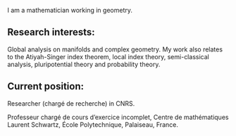 I am a mathematician working in geometry.

<h2>Research interests:</h2>

Global analysis on manifolds and complex geometry. My work also relates to the Atiyah-Singer index theorem, local index theory, semi-classical analysis, pluripotential theory and probability theory.

<h2>Current position:</h2>
Researcher (chargé de recherche) in CNRS.

Professeur chargé de cours d’exercice incomplet, Centre de mathématiques Laurent Schwartz, École Polytechnique, Palaiseau, France.
